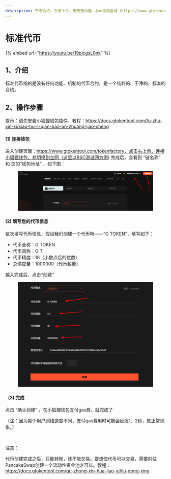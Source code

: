 ```yaml
---
description: 干净合约、方便上手、无税无功能、Ave检测全绿（https://www.gtokentool.com/）
---
```


# 标准代币

{% embed url="https://youtu.be/19pjcgsL0nk" %}

## 1、介绍

标准代币指的是没有任何功能、机制的代币合约，是一个纯粹的、干净的、标准的合约。

## 2、操作步骤
提示：请先安装小狐狸钱包插件，教程：https://docs.gtokentool.com/fu-zhu-xin-xi/xiao-hu-li-qian-bao-an-zhuang-jiao-cheng
#### (1) 连接钱包
进入创建页面：https://www.gtokentool.com/tokenfactory，点击右上角，连接小狐狸钱包，并切换到主网（这里以BSC测试网为例)
完成后，会看到 “链名称” 和 您的“钱包地址” ，如下图：
<figure><img src="../.gitbook/assets/image (12).png" alt=""><figcaption></figcaption></figure>

#### (2) 填写您的代币信息

依次填写代币信息，假设我们创建一个代币叫——“G TOKEN”，填写如下：

* 代币全称：G TOKEN
* 代币简称：G T
* 代币精度：18（小数点后的位数）
* 总供应量：1000000（代币数量）

输入完成后，点击“创建”

<figure><img src="../.gitbook/assets/image (105).png" alt=""><figcaption></figcaption></figure>

#### （3) 完成

点击 “确认创建” ，在小狐狸钱包支付gas费，就完成了

（注：因为每个用户网络速度不同，支付gas费用时可能会延迟1、2秒，属正常现象。）

<figure><img src="https://lh7-us.googleusercontent.com/mZDWStxpOD4c48vSB_A-Fp_mbOjyeE16CkrLVj1sRrkBYUTg6i87xJMzZIzoy_MEBnRTYxXYZNCzAv_ZLobBPfXlEub2QfANszGnCeIDTyR9iNaTZa8AUgDZTEjoYWINtqx5dVapYhQcH2gNlETogsM" alt=""><figcaption></figcaption></figure>

注意：

代币创建完成之后，只能转账，还不能交易。要想使代币可以交易，需要前往PancakeSwap创建一个流动性资金池才可以。教程：https://docs.gtokentool.com/qu-zhong-xin-hua-jiao-yi/liu-dong-xing

####
